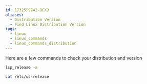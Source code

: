 ```yaml
---
id: 1732559742-BCXJ
aliases:
  - Distribution Version
  - Find Linux Distribution Version
tags:
  - linux
  - linux_commands
  - linux_commands_distribution
---
```



 Here are a few commands to check your distribution and version 
```bash
lsp_release -a

cat /etc/os-release
```
